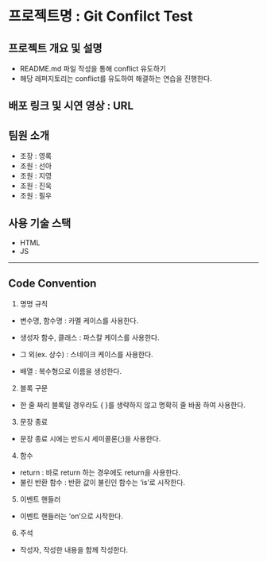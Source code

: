 # 프로젝트명 : Git Confilct Test

## 프로젝트 개요 및 설명

- README.md 파일 작성을 통해 conflict 유도하기
- 해당 레퍼지토리는 conflict를 유도하여 해결하는 연습을 진행한다.

## 배포 링크 및 시연 영상 : URL

## 팀원 소개

- 조장 : 영록
- 조원 : 선아
- 조원 : 지영
- 조원 : 진욱
- 조원 : 필우

## 사용 기술 스택

- HTML
- JS

---

## Code Convention

1. 명명 규칙

- 변수명, 함수명 : 카멜 케이스를 사용한다.
- 생성자 함수, 클래스 : 파스칼 케이스를 사용한다.
- 그 외(ex. 상수) : 스네이크 케이스를 사용한다.

- 배열 : 복수형으로 이름을 생성한다.

2. 블록 구문

- 한 줄 짜리 블록일 경우라도 { }를 생략하지 않고 명확히 줄 바꿈 하여 사용한다.

3. 문장 종료

- 문장 종료 시에는 반드시 세미콜론(;)을 사용한다.

4. 함수

- return : 바로 return 하는 경우에도 return을 사용한다.
- 불린 반환 함수 : 반환 값이 불린인 함수는 ‘is’로 시작한다.

5. 이벤트 핸들러

- 이벤트 핸들러는 ‘on’으로 시작한다.

6. 주석

- 작성자, 작성한 내용을 함께 작성한다.
